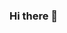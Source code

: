 ### Hi there 👋

<!--
**ElmerP99/ElmerP99** is a ✨ _special_ ✨ repository because its `README.md` (this file) appears on your GitHub profile.

Here are some ideas to get you started:

- 🔭 I’m currently working on ... learning JavaScript
- 🌱 I’m currently learning ... how to program
- 👯 I’m looking to collaborate on ... projects and working with others
- 🤔 I’m looking for help with ... everything this is all so new and different to me
- 💬 Ask me about ... myself and my hobbies
- 📫 How to reach me: ... by email at Elmerphillips17@yahoo.com
- 😄 Pronouns: ...He/Him
- ⚡ Fun fact: ...I am affraid of the ocean but i love the beach


